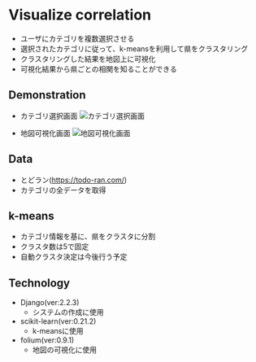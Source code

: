 # Visualize correlation
* ユーザにカテゴリを複数選択させる
* 選択されたカテゴリに従って、k-meansを利用して県をクラスタリング
* クラスタリングした結果を地図上に可視化
* 可視化結果から県ごとの相関を知ることができる

## Demonstration
* カテゴリ選択画面
    ![カテゴリ選択画面](https://user-images.githubusercontent.com/33250779/61775811-9b630100-ae34-11e9-8043-63745478685a.png)

* 地図可視化画面
    ![地図可視化画面](https://user-images.githubusercontent.com/33250779/61775366-c8fb7a80-ae33-11e9-8ff2-59f7de5aa851.png)



## Data
* とどラン(https://todo-ran.com/)
* カテゴリの全データを取得


## k-means
* カテゴリ情報を基に、県をクラスタに分割
* クラスタ数は5で固定
* 自動クラスタ決定は今後行う予定


## Technology
* Django(ver:2.2.3)
    * システムの作成に使用
* scikit-learn(ver:0.21.2)
    * k-meansに使用
* folium(ver:0.9.1)
    * 地図の可視化に使用